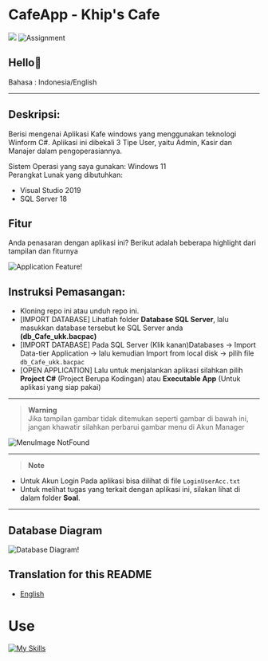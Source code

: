 # CafeApp - Khip's Cafe

![](https://img.shields.io/badge/Type-Desktop%20App%2FAplikasi%20Desktop-purple) <img src="https://img.shields.io/badge/-Assignment-red" alt="Assignment">

## Hello👋

Bahasa : Indonesia/English

---

## Deskripsi:
Berisi mengenai Aplikasi Kafe windows yang menggunakan teknologi Winform C#. Aplikasi ini dibekali 3 Tipe User, yaitu Admin, Kasir dan Manajer dalam pengoperasiannya.

Sistem Operasi yang saya gunakan: Windows 11\
Perangkat Lunak yang dibutuhkan:
- Visual Studio 2019
- SQL Server 18

## Fitur
Anda penasaran dengan aplikasi ini? Berikut adalah beberapa highlight dari tampilan dan fiturnya

![Application Feature!]("test")


## Instruksi Pemasangan:
- Kloning repo ini atau unduh repo ini.
- [IMPORT DATABASE] Lihatlah folder **Database SQL Server**, lalu masukkan database tersebut ke SQL Server anda **(db_Cafe_ukk.bacpac)**
- [IMPORT DATABASE] Pada SQL Server (Klik kanan)Databases -> Import Data-tier Application -> lalu kemudian Import from local disk -> pilih file `db_Cafe_ukk.bacpac`
- [OPEN APPLICATION] Lalu untuk menjalankan aplikasi silahkan pilih 
  **Project C#** (Project Berupa Kodingan)
  atau
  **Executable App** (Untuk aplikasi yang siap pakai)

---

> __Warning__ \
Jika tampilan gambar tidak ditemukan seperti gambar di bawah ini, jangan khawatir silahkan perbarui gambar menu di Akun Manager

![MenuImage NotFound]("test")


---

> __Note__ 
- Untuk Akun Login Pada aplikasi bisa dilihat di file `LoginUserAcc.txt`
- Untuk melihat tugas yang terkait dengan aplikasi ini, silakan lihat di dalam folder **Soal**.

---

## Database Diagram

![Database Diagram!]("test")


## Translation for this README
- [English](./README.en.md)

# Use
[![My Skills](https://skillicons.dev/icons?i=cs)](https://github.com/Khip01)
